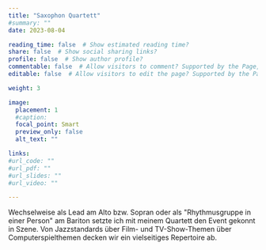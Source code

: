 ```yaml
---
title: "Saxophon Quartett"
#summary: ""
date: 2023-08-04

reading_time: false  # Show estimated reading time?
share: false  # Show social sharing links?
profile: false  # Show author profile?
commentable: false  # Allow visitors to comment? Supported by the Page, Post, and Docs content types.
editable: false  # Allow visitors to edit the page? Supported by the Page, Post, and Docs content types.

weight: 3

image:
  placement: 1
  #caption:
  focal_point: Smart
  preview_only: false
  alt_text: ""

links:
#url_code: ""
#url_pdf: ""
#url_slides: ""
#url_video: ""

---
```


Wechselweise als Lead am Alto bzw. Sopran oder als "Rhythmusgruppe in einer Person" am Bariton setzte ich mit meinem Quartett den Event gekonnt in Szene. Von Jazzstandards über Film- und TV-Show-Themen über Computerspielthemen decken wir ein vielseitiges Repertoire ab.